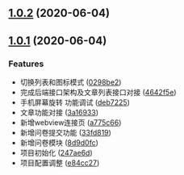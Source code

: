 <a name="1.0.2"></a>
## [1.0.2](https://github.com/NadokaCiel/weapp-glog/compare/v1.0.1...v1.0.2) (2020-06-04)



<a name="1.0.1"></a>
## [1.0.1](https://github.com/NadokaCiel/weapp-glog/compare/247ae6d...v1.0.1) (2020-06-04)


### Features

* 切换列表和图标模式 ([0298be2](https://github.com/NadokaCiel/weapp-glog/commit/0298be2))
* 完成后端接口架构及文章列表接口对接 ([4642f5e](https://github.com/NadokaCiel/weapp-glog/commit/4642f5e))
* 手机屏幕旋转 功能调试 ([deb7225](https://github.com/NadokaCiel/weapp-glog/commit/deb7225))
* 文章功能对接 ([3a16933](https://github.com/NadokaCiel/weapp-glog/commit/3a16933))
* 新增webview连接页 ([a775c66](https://github.com/NadokaCiel/weapp-glog/commit/a775c66))
* 新增问卷提交功能 ([33fd819](https://github.com/NadokaCiel/weapp-glog/commit/33fd819))
* 新增问卷模块 ([8d9d0fc](https://github.com/NadokaCiel/weapp-glog/commit/8d9d0fc))
* 项目初始化 ([247ae6d](https://github.com/NadokaCiel/weapp-glog/commit/247ae6d))
* 项目配置调整 ([e84cc27](https://github.com/NadokaCiel/weapp-glog/commit/e84cc27))



